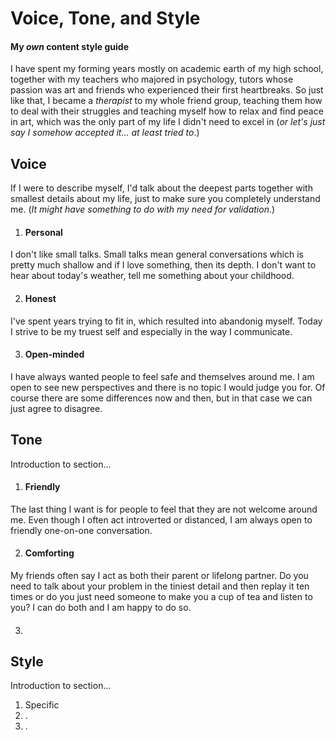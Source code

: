 # Voice, Tone, and Style

#### My *own* content style guide 

I have spent my forming years mostly on academic earth of my high school, together with my teachers who majored in psychology, tutors whose passion was art and friends who experienced their first heartbreaks. So just like that, I became a *therapist* to my whole friend group, teaching them how to deal with their struggles and teaching myself how to relax and find peace in art, which was the only part of my life I didn't need to excel in (*or let's just say I somehow accepted it... at least tried to*.)  

## Voice

If I were to describe myself, I'd talk about the deepest parts together with smallest details about my life, just to make sure you completely understand me. (*It might have something to do with my need for validation*.)

1. #### Personal
I don't like small talks. Small talks mean general conversations which is pretty much shallow and if I love something, then its depth. I don't want to hear about today's weather, tell me something about your childhood.  

2. #### Honest
I've spent years trying to fit in, which resulted into abandonig myself. Today I strive to be my truest self and especially in the way I communicate.  

3. #### Open-minded
I have always wanted people to feel safe and themselves around me. I am open to see new perspectives and there is no topic I would judge you for. Of course there are some differences now and then, but in that case we can just agree to disagree.
   
## Tone

Introduction to section...

1. #### Friendly
The last thing I want is for people to feel that they are not welcome around me. Even though I often act introverted or distanced, I am always open to friendly one-on-one conversation. 

2. #### Comforting
My friends often say I act as both their parent or lifelong partner. Do you need to talk about your problem in the tiniest detail and then replay it ten times or do you just need someone to make you a cup of tea and listen to you? I can do both and I am happy to do so. 

3. #### 
   
## Style

Introduction to section...

1. Specific
2. .
3. .
